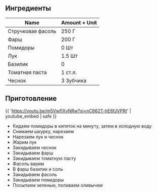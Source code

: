 ## Ингредиенты

| Name          | Amount + Unit |
|---------------|--------------|
| Стручковая фасоль | 250 Г        |
| Фарш           | 200 Г        |
| Помидоры      | 0 Шт         |
| Лук            | 1.5 Шт       |
| Базилик       | 0            |
| Томатная паста | 1 ст.л.      |
| Чеснок        | 3 Зубчика   |


## Приготовление

{{ 'https://youtu.be/m5VwfIXvNRw?si=nC662T-hE6fJVPRt' | youtube_embed | safe }}

- Кидаем помидоры в кипяток на минуту, затем в холодную воду
- Снимаем шкурку, нарезаем
- Нарезаем лук и чеснок
- Жарим лук
- Закидываем чеснок
- Закидываем фарш
- Закидываем томатную пасту
- Фасоль варим
- В фарш базилик и соль
- Закидываем фасоль
- Закидываем помидоры
- Посыпаем зеленью, поливаем оливычем